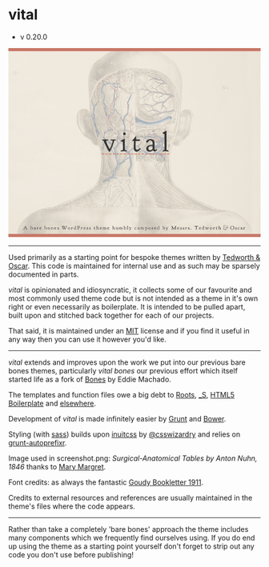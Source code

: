 vital
====
 - v 0.20.0

![](https://github.com/sleepingKiwi/vital/blob/master/screenshot.png)

---

Used primarily as a starting point for bespoke themes written by [Tedworth & Oscar][]. This code is maintained for internal use and as such may be sparsely documented in parts. 

*vital* is opinionated and idiosyncratic, it collects some of our favourite and most commonly used theme code but is not intended as a theme in it's own right or even necessarily as boilerplate. It is intended to be pulled apart, built upon and stitched back together for each of our projects.

That said, it is maintained under an [MIT][] license and if you find it useful in any way then you can use it however you'd like.

---

*vital* extends and improves upon the work we put into our previous bare bones themes, particularly *vital bones* our previous effort which itself started life as a fork of [Bones][] by Eddie Machado. 

The templates and function files owe a big debt to [Roots][], [_S][], [HTML5 Boilerplate][] and [elsewhere][Stack Overflow]. 

Development of *vital* is made infinitely easier by [Grunt][] and [Bower][].

Styling (with [sass][]) builds upon [inuitcss][] by [@csswizardry][] and relies on [grunt-autoprefixr][].

Image used in screenshot.png: *Surgical-Anatomical Tables by Anton Nuhn, 1846* thanks to [Mary Margret][].

Font credits: as always the fantastic [Goudy Bookletter 1911][].

Credits to external resources and references are usually maintained in the theme's files where the code appears.

---

Rather than take a completely 'bare bones' approach the theme includes many components which we frequently find ourselves using. If you do end up using the theme as a starting point yourself don't forget to strip out any code you don't use before publishing!


[Tedworth & Oscar]: http://tedworthandoscar.co.uk
[Bones]: https://github.com/eddiemachado/bones
[Roots]: https://github.com/retlehs/roots
[_S]: http://underscores.me
[HTML5 Boilerplate]: http://html5boilerplate.com
[Stack Overflow]: http://stackoverflow.com "Stack Overflow"
[MIT]: http://opensource.org/licenses/MIT
[Grunt]: http://gruntjs.com
[Bower]: http://bower.io
[sass]: http://sass-lang.com
[inuitcss]: http://github.com/inuitcss
[@csswizardry]: https://twitter.com/csswizardry
[grunt-autoprefixr]: https://github.com/nDmitry/grunt-autoprefixer
[Mary Margret]: https://www.flickr.com/photos/double-m2/5557733238/in/set-72157626344216704
[Goudy Bookletter 1911]: https://www.theleagueofmoveabletype.com/goudy-bookletter-1911